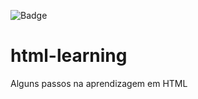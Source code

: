 ![Badge](https://img.shields.io/badge/STATUS-IN%20PROGRESS-red?logo=github&style=for-the-badge)
# html-learning

Alguns passos na aprendizagem em HTML
